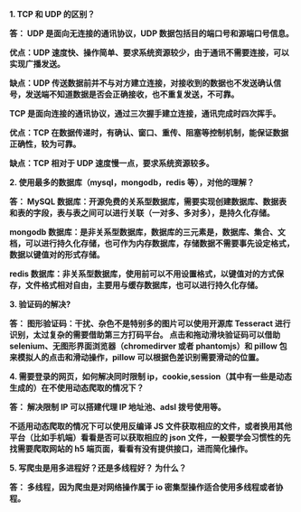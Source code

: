 **1. TCP 和 UDP 的区别？**

**答： UDP 是面向无连接的通讯协议，UDP 数据包括目的端口号和源端口号信息。**

**优点：UDP 速度快、操作简单、要求系统资源较少，由于通讯不需要连接，可以实现广播发送。**

**缺点：UDP 传送数据前并不与对方建立连接，对接收到的数据也不发送确认信号，发送端不知道数据是否会正确接收，也不重复发送，不可靠。**

**TCP 是面向连接的通讯协议，通过三次握手建立连接，通讯完成时四次挥手。**

**优点：TCP 在数据传递时，有确认、窗口、重传、阻塞等控制机制，能保证数据正确性，较为可靠。**

**缺点：TCP 相对于 UDP 速度慢一点，要求系统资源较多。**



**2. 使用最多的数据库（mysql，mongodb，redis 等），对他的理解？**

**答： MySQL 数据库：开源免费的关系型数据库，需要实现创建数据库、数据表和表的字段，表与表之间可以进行关联（一对多、多对多），是持久化存储。**

**mongodb 数据库：是非关系型数据库，数据库的三元素是，数据库、集合、文档，可以进行持久化存储，也可作为内存数据库，存储数据不需要事先设定格式，数据以键值对的形式存储。**

**redis 数据库：非关系型数据库，使用前可以不用设置格式，以键值对的方式保存，文件格式相对自由，主要用与缓存数据库，也可以进行持久化存储。**



**3. 验证码的解决?**

**答： 图形验证码：干扰、杂色不是特别多的图片可以使用开源库 Tesseract 进行识别，太过复杂的需要借助第三方打码平台。 点击和拖动滑块验证码可以借助 selenium、无图形界面浏览器（chromedirver 或者 phantomjs）和 pillow 包来模拟人的点击和滑动操作，pillow 可以根据色差识别需要滑动的位置。**



**4. 需要登录的网页，如何解决同时限制 ip，cookie,session（其中有一些是动态生成的）在不使用动态爬取的情况下？**

**答： 解决限制 IP 可以搭建代理 IP 地址池、adsl 拨号使用等。**

**不适用动态爬取的情况下可以使用反编译 JS 文件获取相应的文件，或者换用其他平台（比如手机端）看看是否可以获取相应的 json 文件，一般要学会习惯性的先找需要爬取网站的 h5 端页面，看看有没有提供接口，进而简化操作。**



**5. 写爬虫是用多进程好？还是多线程好？ 为什么？**

**答： 多线程，因为爬虫是对网络操作属于 io 密集型操作适合使用多线程或者协程。**